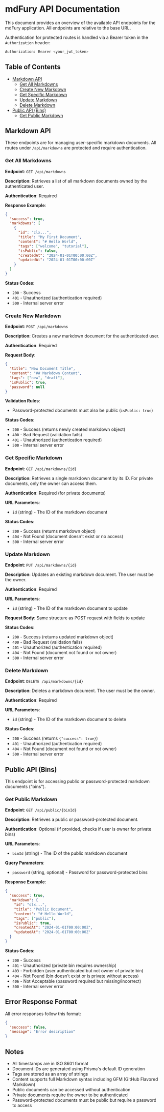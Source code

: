 # mdFury API Documentation

This document provides an overview of the available API endpoints for the mdFury application. All endpoints are relative to the base URL.

Authentication for protected routes is handled via a Bearer token in the `Authorization` header:

```bash
Authorization: Bearer <your_jwt_token>
```

## Table of Contents

- [Markdown API](#markdown-api)
  - [Get All Markdowns](#get-all-markdowns)
  - [Create New Markdown](#create-new-markdown)
  - [Get Specific Markdown](#get-specific-markdown)
  - [Update Markdown](#update-markdown)
  - [Delete Markdown](#delete-markdown)
- [Public API (Bins)](#public-api-bins)
  - [Get Public Markdown](#get-public-markdown)

## Markdown API

These endpoints are for managing user-specific markdown documents. All routes under `/api/markdowns` are protected and require authentication.

### Get All Markdowns

**Endpoint**: `GET /api/markdowns`

**Description**: Retrieves a list of all markdown documents owned by the authenticated user.

**Authentication**: Required

**Response Example**:

```json
{
  "success": true,
  "markdowns": [
    {
      "id": "clx...",
      "title": "My First Document",
      "content": "# Hello World",
      "tags": ["welcome", "tutorial"],
      "isPublic": false,
      "createdAt": "2024-01-01T00:00:00Z",
      "updatedAt": "2024-01-01T00:00:00Z"
    }
  ]
}
```

**Status Codes**:

- `200` - Success
- `401` - Unauthorized (authentication required)
- `500` - Internal server error

### Create New Markdown

**Endpoint**: `POST /api/markdowns`

**Description**: Creates a new markdown document for the authenticated user.

**Authentication**: Required

**Request Body**:

```json
{
  "title": "New Document Title",
  "content": "## Markdown Content",
  "tags": ["new", "draft"],
  "isPublic": true,
  "password": null
}
```

**Validation Rules**:

- Password-protected documents must also be public (`isPublic: true`)

**Status Codes**:

- `200` - Success (returns newly created markdown object)
- `400` - Bad Request (validation fails)
- `401` - Unauthorized (authentication required)
- `500` - Internal server error

### Get Specific Markdown

**Endpoint**: `GET /api/markdowns/{id}`

**Description**: Retrieves a single markdown document by its ID. For private documents, only the owner can access them.

**Authentication**: Required (for private documents)

**URL Parameters**:

- `id` (string) - The ID of the markdown document

**Status Codes**:

- `200` - Success (returns markdown object)
- `404` - Not Found (document doesn't exist or no access)
- `500` - Internal server error

### Update Markdown

**Endpoint**: `PUT /api/markdowns/{id}`

**Description**: Updates an existing markdown document. The user must be the owner.

**Authentication**: Required

**URL Parameters**:

- `id` (string) - The ID of the markdown document to update

**Request Body**: Same structure as POST request with fields to update

**Status Codes**:

- `200` - Success (returns updated markdown object)
- `400` - Bad Request (validation fails)
- `401` - Unauthorized (authentication required)
- `404` - Not Found (document not found or not owner)
- `500` - Internal server error

### Delete Markdown

**Endpoint**: `DELETE /api/markdowns/{id}`

**Description**: Deletes a markdown document. The user must be the owner.

**Authentication**: Required

**URL Parameters**:

- `id` (string) - The ID of the markdown document to delete

**Status Codes**:

- `200` - Success (returns `{"success": true}`)
- `401` - Unauthorized (authentication required)
- `404` - Not Found (document not found or not owner)
- `500` - Internal server error

## Public API (Bins)

This endpoint is for accessing public or password-protected markdown documents ("bins").

### Get Public Markdown

**Endpoint**: `GET /api/public/{binId}`

**Description**: Retrieves a public or password-protected document.

**Authentication**: Optional (if provided, checks if user is owner for private bins)

**URL Parameters**:

- `binId` (string) - The ID of the public markdown document

**Query Parameters**:

- `password` (string, optional) - Password for password-protected bins

**Response Example**:

```json
{
  "success": true,
  "markdown": {
    "id": "clx...",
    "title": "Public Document",
    "content": "# Hello World",
    "tags": ["public"],
    "isPublic": true,
    "createdAt": "2024-01-01T00:00:00Z",
    "updatedAt": "2024-01-01T00:00:00Z"
  }
}
```

**Status Codes**:

- `200` - Success
- `401` - Unauthorized (private bin requires ownership)
- `403` - Forbidden (user authenticated but not owner of private bin)
- `404` - Not Found (bin doesn't exist or is private without access)
- `406` - Not Acceptable (password required but missing/incorrect)
- `500` - Internal server error

## Error Response Format

All error responses follow this format:

```json
{
  "success": false,
  "message": "Error description"
}
```

## Notes

- All timestamps are in ISO 8601 format
- Document IDs are generated using Prisma's default ID generation
- Tags are stored as an array of strings
- Content supports full Markdown syntax including GFM (GitHub Flavored Markdown)
- Public documents can be accessed without authentication
- Private documents require the owner to be authenticated
- Password-protected documents must be public but require a password to access
